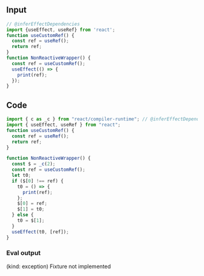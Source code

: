 
## Input

```javascript
// @inferEffectDependencies
import {useEffect, useRef} from 'react';
function useCustomRef() {
  const ref = useRef();
  return ref;
}
function NonReactiveWrapper() {
  const ref = useCustomRef();
  useEffect(() => {
    print(ref);
  });
}

```

## Code

```javascript
import { c as _c } from "react/compiler-runtime"; // @inferEffectDependencies
import { useEffect, useRef } from "react";
function useCustomRef() {
  const ref = useRef();
  return ref;
}

function NonReactiveWrapper() {
  const $ = _c(2);
  const ref = useCustomRef();
  let t0;
  if ($[0] !== ref) {
    t0 = () => {
      print(ref);
    };
    $[0] = ref;
    $[1] = t0;
  } else {
    t0 = $[1];
  }
  useEffect(t0, [ref]);
}

```
      
### Eval output
(kind: exception) Fixture not implemented